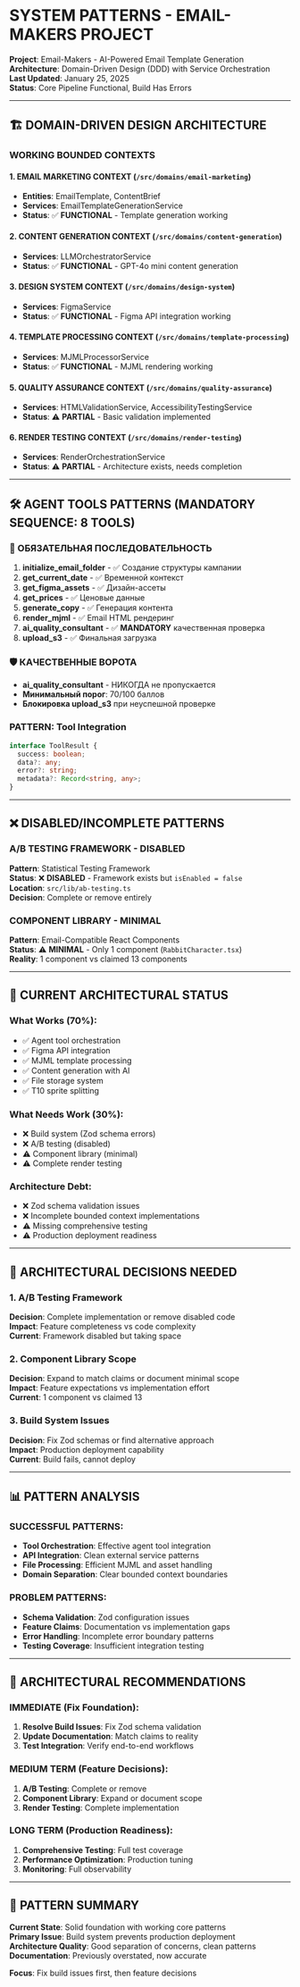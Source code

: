 # SYSTEM PATTERNS - EMAIL-MAKERS PROJECT

**Project**: Email-Makers - AI-Powered Email Template Generation  
**Architecture**: Domain-Driven Design (DDD) with Service Orchestration  
**Last Updated**: January 25, 2025  
**Status**: Core Pipeline Functional, Build Has Errors

---

## 🏗️ DOMAIN-DRIVEN DESIGN ARCHITECTURE

### WORKING BOUNDED CONTEXTS

#### 1. EMAIL MARKETING CONTEXT (`/src/domains/email-marketing`)
- **Entities**: EmailTemplate, ContentBrief  
- **Services**: EmailTemplateGenerationService
- **Status**: ✅ **FUNCTIONAL** - Template generation working

#### 2. CONTENT GENERATION CONTEXT (`/src/domains/content-generation`)
- **Services**: LLMOrchestratorService
- **Status**: ✅ **FUNCTIONAL** - GPT-4o mini content generation

#### 3. DESIGN SYSTEM CONTEXT (`/src/domains/design-system`)
- **Services**: FigmaService
- **Status**: ✅ **FUNCTIONAL** - Figma API integration working

#### 4. TEMPLATE PROCESSING CONTEXT (`/src/domains/template-processing`)
- **Services**: MJMLProcessorService
- **Status**: ✅ **FUNCTIONAL** - MJML rendering working

#### 5. QUALITY ASSURANCE CONTEXT (`/src/domains/quality-assurance`)
- **Services**: HTMLValidationService, AccessibilityTestingService
- **Status**: ⚠️ **PARTIAL** - Basic validation implemented

#### 6. RENDER TESTING CONTEXT (`/src/domains/render-testing`)
- **Services**: RenderOrchestrationService
- **Status**: ⚠️ **PARTIAL** - Architecture exists, needs completion

---

## 🛠️ AGENT TOOLS PATTERNS (MANDATORY SEQUENCE: 8 TOOLS)

### 🎯 ОБЯЗАТЕЛЬНАЯ ПОСЛЕДОВАТЕЛЬНОСТЬ
1. **initialize_email_folder** - ✅ Создание структуры кампании
2. **get_current_date** - ✅ Временной контекст
3. **get_figma_assets** - ✅ Дизайн-ассеты
4. **get_prices** - ✅ Ценовые данные
5. **generate_copy** - ✅ Генерация контента  
6. **render_mjml** - ✅ Email HTML рендеринг
7. **ai_quality_consultant** - ✅ **MANDATORY** качественная проверка
8. **upload_s3** - ✅ Финальная загрузка

### 🛡️ КАЧЕСТВЕННЫЕ ВОРОТА
- **ai_quality_consultant** - НИКОГДА не пропускается
- **Минимальный порог**: 70/100 баллов
- **Блокировка upload_s3** при неуспешной проверке

### PATTERN: Tool Integration
```typescript
interface ToolResult {
  success: boolean;
  data?: any;
  error?: string;
  metadata?: Record<string, any>;
}
```

---

## ❌ DISABLED/INCOMPLETE PATTERNS

### A/B TESTING FRAMEWORK - DISABLED
**Pattern**: Statistical Testing Framework  
**Status**: ❌ **DISABLED** - Framework exists but `isEnabled = false`  
**Location**: `src/lib/ab-testing.ts`  
**Decision**: Complete or remove entirely

### COMPONENT LIBRARY - MINIMAL
**Pattern**: Email-Compatible React Components  
**Status**: ⚠️ **MINIMAL** - Only 1 component (`RabbitCharacter.tsx`)  
**Reality**: 1 component vs claimed 13 components

---

## 🔄 CURRENT ARCHITECTURAL STATUS

### What Works (70%):
- ✅ Agent tool orchestration
- ✅ Figma API integration  
- ✅ MJML template processing
- ✅ Content generation with AI
- ✅ File storage system
- ✅ T10 sprite splitting

### What Needs Work (30%):
- ❌ Build system (Zod schema errors)
- ❌ A/B testing (disabled)
- ⚠️ Component library (minimal)
- ⚠️ Complete render testing

### Architecture Debt:
- ❌ Zod schema validation issues
- ❌ Incomplete bounded context implementations
- ⚠️ Missing comprehensive testing
- ⚠️ Production deployment readiness

---

## 🎯 ARCHITECTURAL DECISIONS NEEDED

### 1. A/B Testing Framework
**Decision**: Complete implementation or remove disabled code  
**Impact**: Feature completeness vs code complexity  
**Current**: Framework disabled but taking space

### 2. Component Library Scope
**Decision**: Expand to match claims or document minimal scope  
**Impact**: Feature expectations vs implementation effort  
**Current**: 1 component vs claimed 13

### 3. Build System Issues
**Decision**: Fix Zod schemas or find alternative approach  
**Impact**: Production deployment capability  
**Current**: Build fails, cannot deploy

---

## 📊 PATTERN ANALYSIS

### SUCCESSFUL PATTERNS:
- **Tool Orchestration**: Effective agent tool integration
- **API Integration**: Clean external service patterns
- **File Processing**: Efficient MJML and asset handling
- **Domain Separation**: Clear bounded context boundaries

### PROBLEM PATTERNS:
- **Schema Validation**: Zod configuration issues
- **Feature Claims**: Documentation vs implementation gaps
- **Error Handling**: Incomplete error boundary patterns
- **Testing Coverage**: Insufficient integration testing

---

## 🔧 ARCHITECTURAL RECOMMENDATIONS

### IMMEDIATE (Fix Foundation):
1. **Resolve Build Issues**: Fix Zod schema validation
2. **Update Documentation**: Match claims to reality
3. **Test Integration**: Verify end-to-end workflows

### MEDIUM TERM (Feature Decisions):
1. **A/B Testing**: Complete or remove
2. **Component Library**: Expand or document scope
3. **Render Testing**: Complete implementation

### LONG TERM (Production Readiness):
1. **Comprehensive Testing**: Full test coverage
2. **Performance Optimization**: Production tuning
3. **Monitoring**: Full observability

---

## 📝 PATTERN SUMMARY

**Current State**: Solid foundation with working core patterns  
**Primary Issue**: Build system prevents production deployment  
**Architecture Quality**: Good separation of concerns, clean patterns  
**Documentation**: Previously overstated, now accurate

**Focus**: Fix build issues first, then feature decisions
